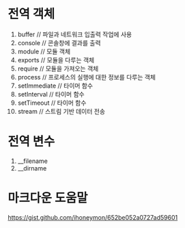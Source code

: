 # 전역 객체
1. buffer          // 파일과 네트워크 입출력 작업에 사용
2. console         // 콘솔창에 결과를 출력
3. module					// 모듈 객체
4. exports         // 모듈을 다루는 객체
5. require					// 모듈을 가져오는 객체
6. process         // 프로세스의 실행에 대한 정보를 다루는 객체
7. setImmediate		// 타이머 함수
8. setInterval			// 타이머 함수
9. setTimeout			// 타이머 함수
10. stream          // 스트림 기반 데이터 전송

# 전역 변수
1. __filename
2. __dirname

# 마크다운 도움말
https://gist.github.com/ihoneymon/652be052a0727ad59601